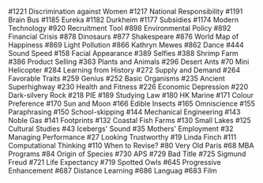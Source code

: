 #1221 Discrimination against Women
#1217 National Responsibility
#1191 Brain Bus
#1185 Eureka
#1182 Durkheim
#1177 Subsidies
#1174 Modern Technology
#920 Recruitment Tool
#898 Environmental Policy
#892 Financial Crisis
#878 Dinosaurs
#877 Shakespeare
#876 World Map of Happiness
#869 Light Pollution
#866 Kathryn Mewes
#862 Dance
#444 Sound Speed
#158 Facial Appearance
#389 Selfies
#388 Shrimp Farm
#386 Product Selling
#363 Plants and Animals
#296 Desert Ants
#70 Mini Helicopter
#284 Learning from History
#272 Supply and Demand
#264 Favorable Traits
#259 Genius
#252 Basic Organisms
#235 Ancient Superhighway
#230 Health and Fitness
#226 Economic Depression
#220 Dark-silvery Rock
#218 PIE
#189 Studying Law
#180 HK Marine
#171 Colour Preference
#170 Sun and Moon
#166 Edible Insects
#165 Omniscience
#155 Paraphrasing
#150 School-skipping
#144 Mechanical Engineering
#143 Noble Gas
#141 Footprints
#132 Coastal Fish Farms
#130 Small Lakes
#125 Cultural Studies
#43 Icebergs' Sound
#35 Mothers' Employment
#32 Managing Performance
#27 Looking Trustworthy
#19 Linda Finch
#111 Computational Thinking
#110 When to Revise?
#80 Very Old Paris
#68 MBA Programs
#84 Origin of Species
#730 APS
#729 Bad Title
#725 Sigmund Freud
#721 Life Expectancy
#719 Spotted Owls
#645 Progressive Enhancement
#687 Distance Learning
#686 Languag
#683 Film